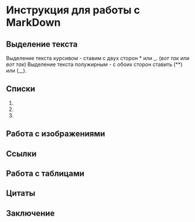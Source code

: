 # Инструкция для работы с MarkDown

## Выделение текста
Выделение текста курсивом - ставим с двух сторон * или _. (*вот так* или _вот так_)
Выделение текста полужирным - с обоих сторон ставить (**) или (__).

## Списки

1. 

2. 

3. 


## Работа с изображениями

## Ссылки

## Работа с таблицами

## Цитаты

## Заключение